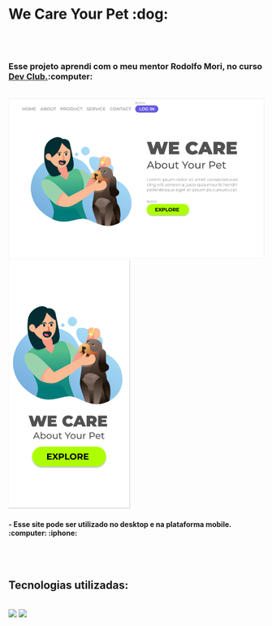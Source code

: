<h1>We Care Your Pet :dog:</h1>

<br>
<br>

<h3> Esse projeto aprendi com o meu mentor Rodolfo Mori, no curso <a href="https://aulas.devclub.com.br/courses">Dev Club.</a>:computer:</h3>
<br>
<img src="https://github.com/Williancosta98/We-Care-Your-Pet-3/blob/master/assets/Desktop.PNG?raw=true" alt="woman-and-dog-desktop">
<br>
<img src="https://github.com/Williancosta98/We-Care-Your-Pet-3/blob/master/assets/Mobile.PNG?raw=true" alt="woman-and-dog-mobile">
<br>
<h4> - Esse site pode ser utilizado no desktop e na plataforma mobile. :computer: :iphone:</h4>
<br>
<br>
<h2>Tecnologias utilizadas:</h2>
<br>
<img src="https://img.shields.io/badge/HTML5-E34F26?style=for-the-badge&logo=html5&logoColor=white"> <img src="https://img.shields.io/badge/CSS3-1572B6?style=for-the-badge&logo=css3&logoColor=white">

